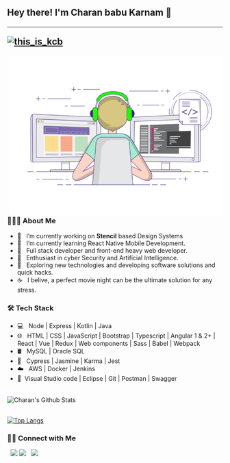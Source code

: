 <h2> Hey there! I'm Charan babu Karnam 👋
<hr>
<p align="left"> <a href="https://twitter.com/this_is_kcb" target="blank"><img src="https://img.shields.io/twitter/follow/this_is_kcb?logo=twitter&style=for-the-badge" alt="this_is_kcb" /></a> </p>
<img align="right" alt="GIF" src="https://raw.githubusercontent.com/devSouvik/devSouvik/master/gif3.gif" width="500"/>

<h3> 👨🏻‍💻 About Me </h3>

- 🔭 &nbsp; I’m currently working on **Stencil** based Design Systems
- 🔭 &nbsp; I’m currently learning React Native Mobile Development.
- 💼 &nbsp; Full stack developer and front-end heavy web developer.
- 🌱 &nbsp; Enthusiast in cyber Security and Artificial Intelligence.
- 🤔 &nbsp; Exploring new technologies and developing software solutions and quick hacks.
- ☕ &nbsp; I belive, a perfect movie night can be the ultimate solution for any stress.

<h3>🛠 Tech Stack</h3>

- 💻 &nbsp; Node | Express | Kotlin | Java
- 🌐 &nbsp; HTML | CSS | JavaScript | Bootstrap | Typescript | Angular 1 & 2+ | React | Vue | Redux | Web components | Sass | Babel | Webpack
- 🛢 &nbsp; MySQL | Oracle SQL
- 💉 &nbsp; Cypress | Jasmine | Karma | Jest
- ☁️ &nbsp; AWS | Docker | Jenkins
- 🔧 &nbsp;Visual Studio code | Eclipse | Git | Postman | Swagger

<br>

<img align="center" src="https://github-readme-stats.vercel.app/api?username=desdevcharan&include_all_commits=true&count_private=true&show_icons=true&line_height=20&title_color=7A7ADB&icon_color=2234AE&text_color=D3D3D3&bg_color=0,000000,130F40" alt="Charan's Github Stats">

</br>
<br>

[![Top Langs](https://github-readme-stats.vercel.app/api/top-langs/?username=desdevcharan&layout=compact&text_color=daf7dc&bg_color=151515)](https://github.com/devSouvik/github-readme-stats)

<h3> 🤝🏻 Connect with Me </h3>

<p align="left">
&nbsp; <a href="https://twitter.com/this_is_kcb" target="_blank" rel="noopener noreferrer"><img src="https://img.icons8.com/plasticine/100/000000/twitter.png" width="50" /></a>   
<a href="https://www.linkedin.com/in/charanbabukarnam/" target="_blank" rel="noopener noreferrer"><img src="https://img.icons8.com/plasticine/100/000000/linkedin.png" width="50" /></a>
&nbsp; <a href="mailto:charanbabukarnam@gmail.com" target="_blank" rel="noopener noreferrer"><img src="https://img.icons8.com/plasticine/100/000000/gmail.png"  width="50" /></a>
</p>

<!-- ⭐️ From [Charanbabu Karnam](https://github.com/desdevcharan) -->

